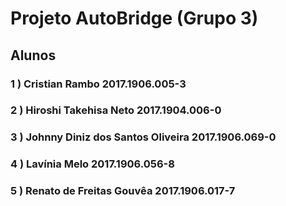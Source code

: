 ﻿# Projeto AutoBridge (Grupo 3)
## Alunos
### 1 ) Cristian Rambo 2017.1906.005-3
### 2 ) Hiroshi Takehisa Neto 2017.1904.006-0
### 3 ) Johnny Diniz dos Santos Oliveira 2017.1906.069-0
### 4 ) Lavínia Melo 2017.1906.056-8
### 5 ) Renato de Freitas Gouvêa 2017.1906.017-7